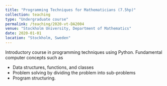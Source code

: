```yaml
---
title: "Programming Techniques for Mathematicians (7.5hp)"
collection: teaching
type: "Undergraduate course"
permalink: /teaching/2020-vt-DA2004
venue: "Stockholm University, Department of Mathematics"
date: 2020-01-01
location: "Stockholm, Sweden"
---
```


Introductory course in programming techniques using Python. Fundamental computer concepts such as 

* Data structures, functions, and classes
* Problem solving by dividing the problem into sub-problems
* Program structuring. 

<!-- Heading 1
======

Heading 2
======

Heading 3
====== -->